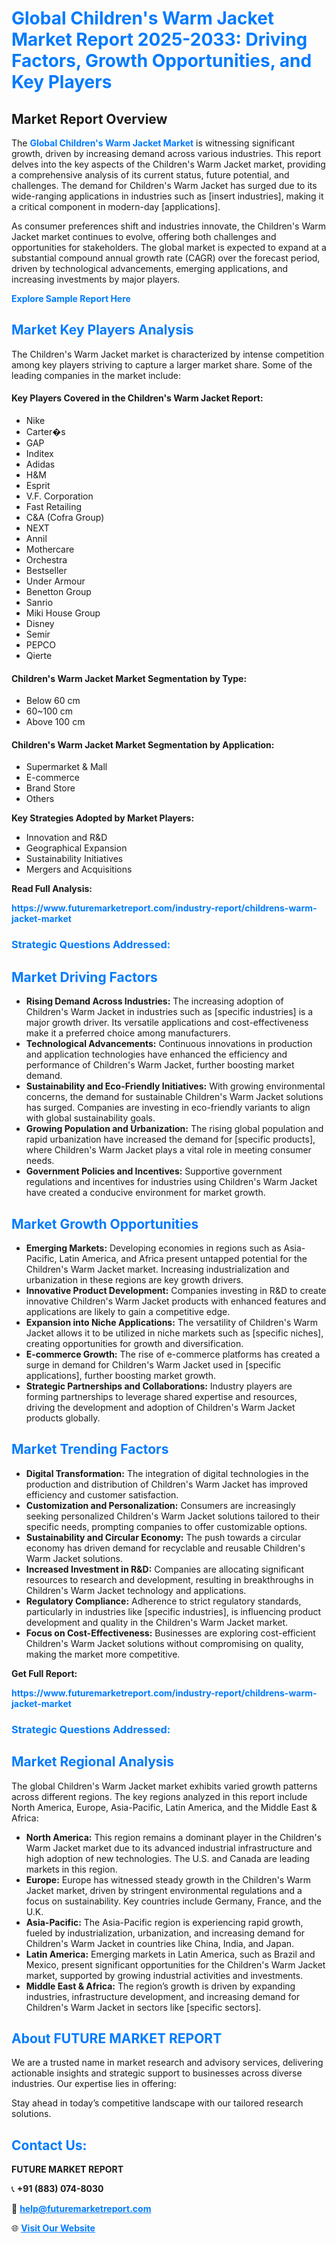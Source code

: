<h1 style="color: #007BFF;">Global Children's Warm Jacket Market Report 2025-2033: Driving Factors, Growth Opportunities, and Key Players</h1>

<section id="overview">
<h2>Market Report Overview</h2>
<p>The <a href="https://www.futuremarketreport.com/industry-report/childrens-warm-jacket-market" style="color: #007BFF; text-decoration: none;"><strong>Global Children's Warm Jacket Market</strong></a> is witnessing significant growth, driven by increasing demand across various industries. This report delves into the key aspects of the Children's Warm Jacket market, providing a comprehensive analysis of its current status, future potential, and challenges. The demand for Children's Warm Jacket has surged due to its wide-ranging applications in industries such as [insert industries], making it a critical component in modern-day [applications].</p>
<p>As consumer preferences shift and industries innovate, the Children's Warm Jacket market continues to evolve, offering both challenges and opportunities for stakeholders. The global market is expected to expand at a substantial compound annual growth rate (CAGR) over the forecast period, driven by technological advancements, emerging applications, and increasing investments by major players.</p>
</section>

<section id="overview">
<p><a href="https://www.futuremarketreport.com/request-sample/reportId=48336" style="color: #007BFF; text-decoration: none;"><strong>Explore Sample Report Here</strong></a></p>
</section>

<section id="key-players">
<h2 style="color: #007BFF;">Market Key Players Analysis</h2>
<p>The Children's Warm Jacket market is characterized by intense competition among key players striving to capture a larger market share. Some of the leading companies in the market include:</p>
<h4>Key Players Covered in the Children's Warm Jacket Report:</h4>
<ul><li>Nike</li><li>Carter�s</li><li>GAP</li><li>Inditex</li><li>Adidas</li><li>H&amp;M</li><li>Esprit</li><li>V.F. Corporation</li><li>Fast Retailing</li><li>C&amp;A (Cofra Group)</li><li>NEXT</li><li>Annil</li><li>Mothercare</li><li>Orchestra</li><li>Bestseller</li><li>Under Armour</li><li>Benetton Group</li><li>Sanrio</li><li>Miki House Group</li><li>Disney</li><li>Semir</li><li>PEPCO</li><li>Qierte</li></ul>
<h4>Children's Warm Jacket Market Segmentation by Type:</h4>
<ul><li>Below 60 cm</li><li>60~100 cm</li><li>Above 100 cm</li></ul>

<h4>Children's Warm Jacket Market Segmentation by Application:</h4>
<ul><li>Supermarket &amp; Mall</li><li>E-commerce</li><li>Brand Store</li><li>Others</li></ul>
<p><strong>Key Strategies Adopted by Market Players:</strong></p>
<ul>
<li>Innovation and R&D</li>
<li>Geographical Expansion</li>
<li>Sustainability Initiatives</li>
<li>Mergers and Acquisitions</li>
</ul>
</section>

<section>
<p><strong>Read Full Analysis: </strong></p><a href="https://www.futuremarketreport.com/industry-report/childrens-warm-jacket-market" style="color: #007BFF; text-decoration: none;"><strong>https://www.futuremarketreport.com/industry-report/childrens-warm-jacket-market</strong></a>
<h3 style="color: #007BFF;">Strategic Questions Addressed:</h3>
</section>

<section id="driving-factors">
<h2 style="color: #007BFF;">Market Driving Factors</h2>
<ul>
<li><strong>Rising Demand Across Industries:</strong> The increasing adoption of Children's Warm Jacket in industries such as [specific industries] is a major growth driver. Its versatile applications and cost-effectiveness make it a preferred choice among manufacturers.</li>
<li><strong>Technological Advancements:</strong> Continuous innovations in production and application technologies have enhanced the efficiency and performance of Children's Warm Jacket, further boosting market demand.</li>
<li><strong>Sustainability and Eco-Friendly Initiatives:</strong> With growing environmental concerns, the demand for sustainable Children's Warm Jacket solutions has surged. Companies are investing in eco-friendly variants to align with global sustainability goals.</li>
<li><strong>Growing Population and Urbanization:</strong> The rising global population and rapid urbanization have increased the demand for [specific products], where Children's Warm Jacket plays a vital role in meeting consumer needs.</li>
<li><strong>Government Policies and Incentives:</strong> Supportive government regulations and incentives for industries using Children's Warm Jacket have created a conducive environment for market growth.</li>
</ul>
</section>

<section id="growth-opportunities">
<h2 style="color: #007BFF;">Market Growth Opportunities</h2>
<ul>
<li><strong>Emerging Markets:</strong> Developing economies in regions such as Asia-Pacific, Latin America, and Africa present untapped potential for the Children's Warm Jacket market. Increasing industrialization and urbanization in these regions are key growth drivers.</li>
<li><strong>Innovative Product Development:</strong> Companies investing in R&D to create innovative Children's Warm Jacket products with enhanced features and applications are likely to gain a competitive edge.</li>
<li><strong>Expansion into Niche Applications:</strong> The versatility of Children's Warm Jacket allows it to be utilized in niche markets such as [specific niches], creating opportunities for growth and diversification.</li>
<li><strong>E-commerce Growth:</strong> The rise of e-commerce platforms has created a surge in demand for Children's Warm Jacket used in [specific applications], further boosting market growth.</li>
<li><strong>Strategic Partnerships and Collaborations:</strong> Industry players are forming partnerships to leverage shared expertise and resources, driving the development and adoption of Children's Warm Jacket products globally.</li>
</ul>
</section>

<section id="trending-factors">
<h2 style="color: #007BFF;">Market Trending Factors</h2>
<ul>
<li><strong>Digital Transformation:</strong> The integration of digital technologies in the production and distribution of Children's Warm Jacket has improved efficiency and customer satisfaction.</li>
<li><strong>Customization and Personalization:</strong> Consumers are increasingly seeking personalized Children's Warm Jacket solutions tailored to their specific needs, prompting companies to offer customizable options.</li>
<li><strong>Sustainability and Circular Economy:</strong> The push towards a circular economy has driven demand for recyclable and reusable Children's Warm Jacket solutions.</li>
<li><strong>Increased Investment in R&D:</strong> Companies are allocating significant resources to research and development, resulting in breakthroughs in Children's Warm Jacket technology and applications.</li>
<li><strong>Regulatory Compliance:</strong> Adherence to strict regulatory standards, particularly in industries like [specific industries], is influencing product development and quality in the Children's Warm Jacket market.</li>
<li><strong>Focus on Cost-Effectiveness:</strong> Businesses are exploring cost-efficient Children's Warm Jacket solutions without compromising on quality, making the market more competitive.</li>
</ul>
</section>

<section>
<p><strong>Get Full Report: </strong></p><a href="https://www.futuremarketreport.com/industry-report/childrens-warm-jacket-market" style="color: #007BFF; text-decoration: none;"><strong>https://www.futuremarketreport.com/industry-report/childrens-warm-jacket-market</strong></a>
<h3 style="color: #007BFF;">Strategic Questions Addressed:</h3>
</section>


<section id="regional-analysis">
<h2 style="color: #007BFF;">Market Regional Analysis</h2>
<p>The global Children's Warm Jacket market exhibits varied growth patterns across different regions. The key regions analyzed in this report include North America, Europe, Asia-Pacific, Latin America, and the Middle East & Africa:</p>
<ul>
<li><strong>North America:</strong> This region remains a dominant player in the Children's Warm Jacket market due to its advanced industrial infrastructure and high adoption of new technologies. The U.S. and Canada are leading markets in this region.</li>
<li><strong>Europe:</strong> Europe has witnessed steady growth in the Children's Warm Jacket market, driven by stringent environmental regulations and a focus on sustainability. Key countries include Germany, France, and the U.K.</li>
<li><strong>Asia-Pacific:</strong> The Asia-Pacific region is experiencing rapid growth, fueled by industrialization, urbanization, and increasing demand for Children's Warm Jacket in countries like China, India, and Japan.</li>
<li><strong>Latin America:</strong> Emerging markets in Latin America, such as Brazil and Mexico, present significant opportunities for the Children's Warm Jacket market, supported by growing industrial activities and investments.</li>
<li><strong>Middle East & Africa:</strong> The region’s growth is driven by expanding industries, infrastructure development, and increasing demand for Children's Warm Jacket in sectors like [specific sectors].</li>
</ul>
</section>

<footer>
<h2 style="color: #007BFF;">About FUTURE MARKET REPORT</h2>
<p>We are a trusted name in market research and advisory services, delivering actionable insights and strategic support to businesses across diverse industries. Our expertise lies in offering:</p>

<p>Stay ahead in today’s competitive landscape with our tailored research solutions.</p>

<h2 style="color: #007BFF;">Contact Us:</h2>
<p><strong>FUTURE MARKET REPORT</strong></p>
<p>📞 <strong>+91 (883) 074-8030</strong></p>
<p>📧 <strong><a href="mailto:help@futuremarketreport.com" style="color: #007BFF;">help@futuremarketreport.com</a></strong></p>
<p>🌐 <strong><a href="https://www.futuremarketreport.com/" style="color: #007BFF;">Visit Our Website</a></strong></p>
</footer>